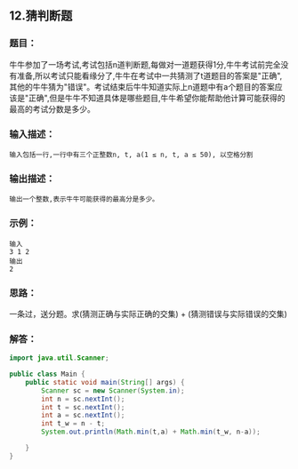 ## 12.猜判断题
### 题目：
牛牛参加了一场考试,考试包括n道判断题,每做对一道题获得1分,牛牛考试前完全没有准备,所以考试只能看缘分了,牛牛在考试中一共猜测了t道题目的答案是"正确",其他的牛牛猜为"错误"。考试结束后牛牛知道实际上n道题中有a个题目的答案应该是"正确",但是牛牛不知道具体是哪些题目,牛牛希望你能帮助他计算可能获得的最高的考试分数是多少。

### 输入描述：
```
输入包括一行,一行中有三个正整数n, t, a(1 ≤ n, t, a ≤ 50), 以空格分割
```

### 输出描述：
```
输出一个整数,表示牛牛可能获得的最高分是多少。
```

### 示例：
```
输入
3 1 2
输出
2
```

### 思路：
一条过，送分题。求(猜测正确与实际正确的交集) + (猜测错误与实际错误的交集)

### 解答：
```java
import java.util.Scanner;

public class Main {
    public static void main(String[] args) {
        Scanner sc = new Scanner(System.in);
        int n = sc.nextInt();
        int t = sc.nextInt();
        int a = sc.nextInt();
        int t_w = n - t;
        System.out.println(Math.min(t,a) + Math.min(t_w, n-a));

    }
}
```